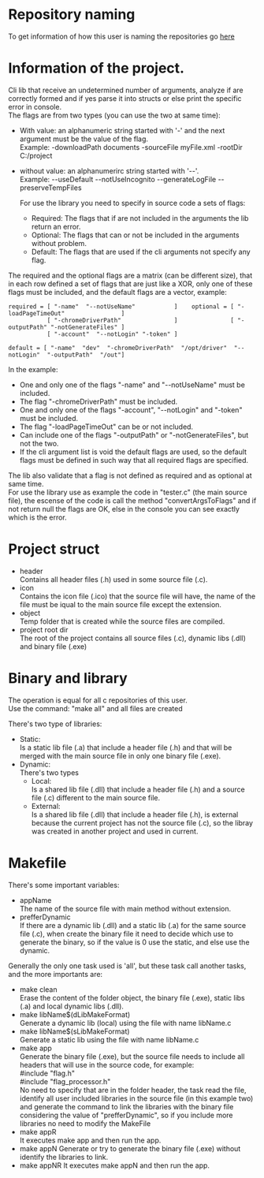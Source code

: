# Repository naming
To get information of how this user is naming the repositories go [here](https://github.com/DysonParra#repository-naming)

# Information of the project.
  Cli lib that receive an undetermined number of arguments, analyze if are correctly formed and if yes parse it into structs or else print the specific error in console.    
The flags are from two types (you can use the two at same time):  
  * With value: an alphanumeric string started with '-' and the next argument must be the value of the flag.  
  Example:  -downloadPath documents   -sourceFile myFile.xml   -rootDir C:/project  
  * without value: an alphanumerirc string started with '--'.  
  Example:  --useDefault  --notUseIncognito  --generateLogFile  --preserveTempFiles  

    For use the library you need to specify in source code a sets of flags:
    * Required: The flags that if are not included in the arguments the lib return an error.  
    * Optional: The flags that can or not be included in the arguments without problem.  
    * Default: The flags that are used if the cli arguments not specify any flag.  

The required and the optional flags are a matrix (can be different size), that in each row defined a set of flags that are just like a XOR, only one of these flags must be included, and the default flags are a vector, example:

    required = [ "-name"  "--notUseName"           ]    optional = [ "-loadPageTimeOut"                ]
               [ "-chromeDriverPath"               ]               [ "-outputPath" "-notGenerateFiles" ]
               [ "-account"  "--notLogin" "-token" ]                                                     
    
    default = [ "-name"  "dev"  "-chromeDriverPath"  "/opt/driver"  "--notLogin"  "-outputPath"  "/out"]

In the example:  
  - One and only one of the flags "-name" and "--notUseName" must be included.  
  - The flag "-chromeDriverPath" must be included.  
  - One and only one of the flags "-account", "--notLogin" and "-token" must be included.  
  - The flag "-loadPageTimeOut" can be or not included.  
  - Can include one of the flags "-outputPath" or "-notGenerateFiles", but not the two.
  - If the cli argument list is void the default flags are used, so the default flags must be defined in such way that all required flags are specified.

The lib also validate that a flag is not defined as required and as optional at same time.  
For use the library use as example the code in "tester.c" (the main source file), the escense of the code is call the method "convertArgsToFlags" and if not return null the flags are OK, else in the console you can see exactly which is the error.

# Project struct
- header  
  Contains all header files (.h) used in some source file (.c).  
- icon  
  Contains the icon file (.ico) that the source file will have, the name of the file must be iqual to the main source file except the extension.
- object  
  Temp folder that is created while the source files are compiled.
- project root dir  
  The root of the project contains all source files (.c), dynamic libs (.dll) and binary file (.exe)

# Binary and library
The operation is equal for all c repositories of this user.  
Use the command: "make all" and all files are created  

There's two type of libraries:
- Static:  
  Is a static lib file (.a) that include a header file (.h) and that will be merged with the main source file in only one binary file (.exe).
- Dynamic:  
  There's two types
    * Local:  
      Is a shared lib file (.dll) that include a header file (.h) and a source file (.c) different to the main source file.
    * External:  
      Is a shared lib file (.dll) that include a header file (.h), is external because the current project has not the source file (.c), so the libray was created in another project and used in current.

# Makefile
There's some important variables:
  - appName  
    The name of the source file with main method without extension.
  - prefferDynamic  
    If there are a dynamic lib (.dll) and a static lib (.a) for the same source file (.c), when create the binary file it need to decide which use to generate the binary, so if the value is 0 use the static, and else use the dynamic.

Generally the only one task used is 'all', but these task call another tasks, and the more importants are:
  - make clean  
    Erase the content of the folder object, the binary file (.exe), static libs (.a) and local dynamic libs (.dll).
  - make libName$(dLibMakeFormat)  
    Generate a dynamic lib (local) using the file with name libName.c
  - make libName$(sLibMakeFormat)  
     Generate a static lib using the file with name libName.c
  - make app  
    Generate the binary file (.exe), but the source file needs to include all headers that will use in the source code, for example:  
    #include "flag.h"  
    #include "flag_processor.h"  
    No need to specify that are in the folder header, the task read the file, identify all user included libraries in the source file (in this example two) and generate the command to link the libraries with the binary file considering the value of "prefferDynamic", so if you include more libraries no need to modify the MakeFile  
  - make appR  
    It executes make app and then run the app.
  - make appN
    Generate or try to generate the binary file (.exe) without identify the libraries to link.
  - make appNR
    It executes make appN and then run the app.
